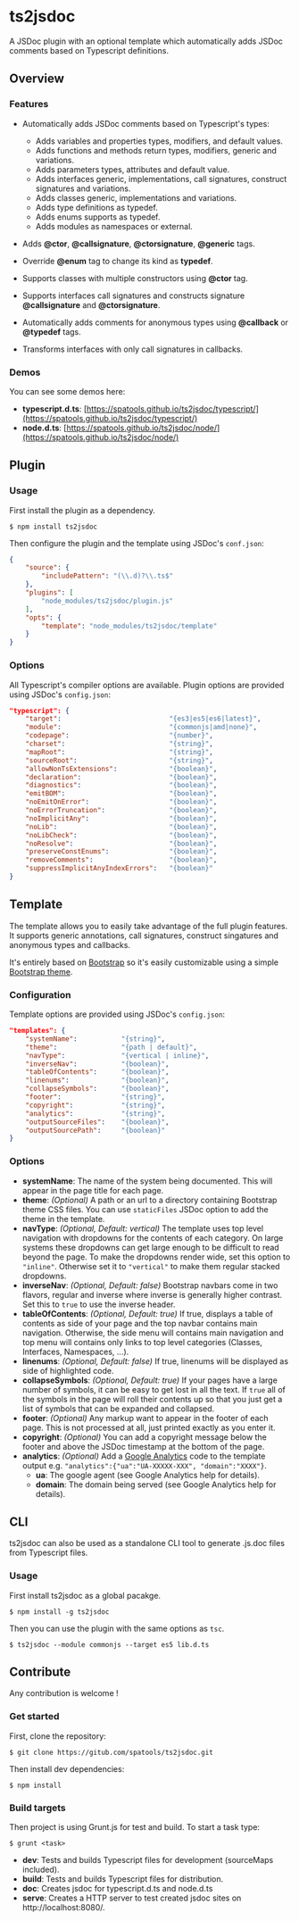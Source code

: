 # ts2jsdoc

A JSDoc plugin with an optional template which automatically adds JSDoc comments based on Typescript definitions.

## Overview

### Features

 * Automatically adds JSDoc comments based on Typescript's types:
    * Adds variables and properties types, modifiers, and default values.
    * Adds functions and methods return types, modifiers, generic and variations.
    * Adds parameters types, attributes and default value.
    * Adds interfaces generic, implementations, call signatures, construct signatures and variations.
    * Adds classes generic, implementations and variations.
    * Adds type definitions as typedef.
    * Adds enums supports as typedef.
    * Adds modules as namespaces or external.


 * Adds __@ctor__, __@callsignature__, __@ctorsignature__, __@generic__ tags.
 * Override __@enum__ tag to change its kind as __typedef__.
 * Supports classes with multiple constructors using __@ctor__ tag.
 * Supports interfaces call signatures and constructs signature __@callsignature__ and __@ctorsignature__.
 * Automatically adds comments for anonymous types using __@callback__ or __@typedef__ tags.
 * Transforms interfaces with only call signatures in callbacks.

### Demos

You can see some demos here:

* __typescript.d.ts__: [https://spatools.github.io/ts2jsdoc/typescript/](https://spatools.github.io/ts2jsdoc/typescript/)
* __node.d.ts__: [https://spatools.github.io/ts2jsdoc/node/](https://spatools.github.io/ts2jsdoc/node/)

## Plugin

### Usage

First install the plugin as a dependency.

````console
$ npm install ts2jsdoc
````

Then configure the plugin and the template using JSDoc's `conf.json`:

````json
{
    "source": {
        "includePattern": "(\\.d)?\\.ts$"
    },
    "plugins": [
        "node_modules/ts2jsdoc/plugin.js"
    ],
    "opts": {
        "template": "node_modules/ts2jsdoc/template"
    }
}
````

### Options

All Typescript's compiler options are available.
Plugin options are provided using JSDoc's `config.json`:

````json
"typescript": {
    "target":                           "{es3|es5|es6|latest}",
    "module":                           "{commonjs|amd|none}",
    "codepage":                         "{number}",
    "charset":                          "{string}",
    "mapRoot":                          "{string}",
    "sourceRoot":                       "{string}",
    "allowNonTsExtensions":             "{boolean}",
    "declaration":                      "{boolean}",
    "diagnostics":                      "{boolean}",
    "emitBOM":                          "{boolean}",
    "noEmitOnError":                    "{boolean}",
    "noErrorTruncation":                "{boolean}",
    "noImplicitAny":                    "{boolean}",
    "noLib":                            "{boolean}",
    "noLibCheck":                       "{boolean}",
    "noResolve":                        "{boolean}",
    "preserveConstEnums":               "{boolean}",
    "removeComments":                   "{boolean}",
    "suppressImplicitAnyIndexErrors":   "{boolean}"
}
````

## Template

The template allows you to easily take advantage of the full plugin features. 
It supports generic annotations, call signatures, construct singatures and anonymous types and callbacks.

It's entirely based on [Bootstrap](http://getbootstrap.com) so it's easily customizable using a simple [Bootstrap theme](http://getbootstrap.com/customize/).

### Configuration
 
Template options are provided using JSDoc's `config.json`:

````json
"templates": {
    "systemName":           "{string}",
    "theme":                "{path | default}",
    "navType":              "{vertical | inline}",
    "inverseNav":           "{boolean}", 
    "tableOfContents":      "{boolean}",
    "linenums":             "{boolean}",
    "collapseSymbols":      "{boolean}",
    "footer":               "{string}",
    "copyright":            "{string}",
    "analytics":            "{string}",
    "outputSourceFiles":    "{boolean}",
    "outputSourcePath":     "{boolean}"
}
````

### Options

* __systemName__: The name of the system being documented. This will appear in the page title for each page.
* __theme__: _(Optional)_ A path or an url to a directory containing Bootstrap theme CSS files. You can use `staticFiles` JSDoc option to add the theme in the template.
* __navType__: _(Optional, Default: vertical)_ The template uses top level navigation with dropdowns for the contents of each category. On large systems these dropdowns can get large enough to be difficult to read beyond the page. To make the dropdowns render wide, set this option to `"inline"`. Otherwise set it to `"vertical"` to make them regular stacked dropdowns.
* __inverseNav__: _(Optional, Default: false)_ Bootstrap navbars come in two flavors, regular and inverse where inverse is generally higher contrast. Set this to `true` to use the inverse header.
* __tableOfContents__: _(Optional, Default: true)_ If true, displays a table of contents as side of your page and the top navbar contains main navigation. Otherwise, the side menu will contains main navigation and top menu will contains only links to top level categories (Classes, Interfaces, Namespaces, ...).
* __linenums__: _(Optional, Default: false)_ If true, linenums will be displayed as side of highlighted code.
* __collapseSymbols__: _(Optional, Default: true)_ If your pages have a large number of symbols, it can be easy to get lost in all the text. If `true` all of the symbols in the page will roll their contents up so that you just get a list of symbols that can be expanded and collapsed.
* __footer__: _(Optional)_ Any markup want to appear in the footer of each page. This is not processed at all, just printed exactly as you enter it.
* __copyright__: _(Optional)_ You can add a copyright message below the footer and above the JSDoc timestamp at the bottom of the page.
* __analytics__: _(Optional)_ Add a [Google Analytics](http://www.google.com/analytics) code to the template output e.g. `"analytics":{"ua":"UA-XXXXX-XXX", "domain":"XXXX"}`.
    * __ua__: The google agent (see Google Analytics help for details).
    * __domain__: The domain being served (see Google Analytics help for details).

## CLI

ts2jsdoc can also be used as a standalone CLI tool to generate .js.doc files from Typescript files.

### Usage

First install ts2jsdoc as a global pacakge.

```console
$ npm install -g ts2jsdoc
```

Then you can use the plugin with the same options as `tsc`.

```console
$ ts2jsdoc --module commonjs --target es5 lib.d.ts
```

## Contribute

Any contribution is welcome !

### Get started

First, clone the repository:

```console
$ git clone https://gitub.com/spatools/ts2jsdoc.git
```

Then install dev dependencies:

```console
$ npm install
```

### Build targets

Then project is using Grunt.js for test and build. To start a task type:

```console
$ grunt <task>
```

* __dev__: Tests and builds Typescript files for development (sourceMaps included).
* __build__: Tests and builds Typescript files for distribution.
* __doc__: Creates jsdoc for typescript.d.ts and node.d.ts
* __serve__: Creates a HTTP server to test created jsdoc sites on http://localhost:8080/.

